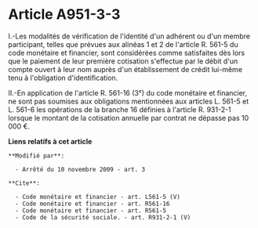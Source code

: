 # Article A951-3-3

I.-Les modalités de vérification de l'identité d'un adhérent ou d'un membre participant, telles que prévues aux alinéas 1 et
2 de l'article R. 561-5 du code monétaire et financier, sont considérées comme satisfaites dès lors que le paiement de leur
première cotisation s'effectue par le débit d'un compte ouvert à leur nom auprès d'un établissement de crédit lui-même tenu à
l'obligation d'identification. 

II.-En application de l'article R. 561-16 (3°) du code monétaire et financier, ne sont pas soumises aux obligations
mentionnées aux articles L. 561-5 et L. 561-6 les opérations de la branche 16 définies à l'article R. 931-2-1 lorsque le
montant de la cotisation annuelle par contrat ne dépasse pas 10 000 €.

**Liens relatifs à cet article**

	**Modifié par**:

	  - Arrêté du 10 novembre 2009 - art. 3

	**Cite**:

	  - Code monétaire et financier - art. L561-5 (V)
	  - Code monétaire et financier - art. R561-16
	  - Code monétaire et financier - art. R561-5
	  - Code de la sécurité sociale. - art. R931-2-1 (V)

